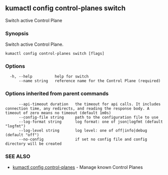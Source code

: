 ## kumactl config control-planes switch

Switch active Control Plane

### Synopsis

Switch active Control Plane.

```
kumactl config control-planes switch [flags]
```

### Options

```
  -h, --help          help for switch
      --name string   reference name for the Control Plane (required)
```

### Options inherited from parent commands

```
      --api-timeout duration   the timeout for api calls. It includes connection time, any redirects, and reading the response body. A timeout of zero means no timeout (default 1m0s)
      --config-file string     path to the configuration file to use
      --log-format string      log format: one of json|logfmt (default "logfmt")
      --log-level string       log level: one of off|info|debug (default "off")
      --no-config              if set no config file and config directory will be created
```

### SEE ALSO

* [kumactl config control-planes](kumactl_config_control-planes.md)	 - Manage known Control Planes

